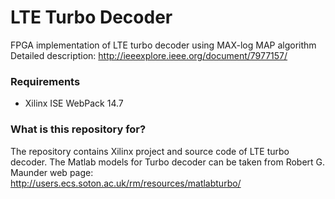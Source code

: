# LTE Turbo Decoder #

FPGA implementation of LTE turbo decoder using MAX-log MAP algorithm
Detailed description:
http://ieeexplore.ieee.org/document/7977157/

### Requirements ###

* Xilinx ISE WebPack 14.7

### What is this repository for? ###

The repository contains Xilinx project and source code of LTE turbo decoder.
The Matlab models for Turbo decoder can be taken from Robert G. Maunder web page:
http://users.ecs.soton.ac.uk/rm/resources/matlabturbo/